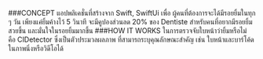 ###CONCEPT
   แอปพลิเคชั่นที่สร้างจาก Swift, SwiftUi เพื่อ
ผู้คนที่ต้องการจะได้มีรอยยิ้มในทุก ๆ วัน เพียงแค่ยิ้มค้างไว้ 5 วินาที จะมีคูปองส่วนลด 20% ของ Dentiste สำหรับคนที่อยากมีรอยยิ้มสวยขึ้น และมั่นใจในรอยยิ้มมากขึ้น
###HOW IT WORKS
   ในการตรวจจับใบหน้าว่ายิ้มหรือไม่ คือ CIDetector ซึ่งเป็นตัวประมวลผลภาพ
ที่สามารถระบุคุณลักษณะสำคัญ เช่น ใบหน้าและบาร์โค้ดในภาพนิ่งหรือวิดีโอได้

